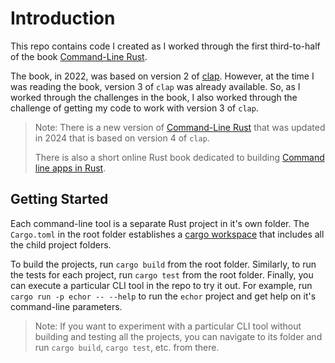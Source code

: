 # Introduction

This repo contains code I created as I worked through the first third-to-half of the book [Command-Line Rust](https://www.oreilly.com/library/view/command-line-rust/9781098109424/).

The book, in 2022, was based on version 2 of [clap](https://crates.io/crates/clap). However, at the time I was reading the book, version 3 of `clap` was already available. So, as I worked through the challenges in the book, I also worked through the challenge of getting my code to work with version 3 of `clap`.

> Note: There is a new version of [Command-Line Rust](https://www.oreilly.com/library/view/command-line-rust/9781098109424/) that was updated in 2024 that is based on version 4 of `clap`.
>
> There is also a short online Rust book dedicated to building [Command line apps in Rust](https://rust-cli.github.io/book/index.html). 

## Getting Started

Each command-line tool is a separate Rust project in it's own folder. The `Cargo.toml` in the root folder establishes a [cargo workspace](https://doc.rust-lang.org/book/ch14-03-cargo-workspaces.html) that includes all the child project folders.

To build the projects, run `cargo build` from the root folder. Similarly, to run the tests for each project, run `cargo test` from the root folder. Finally, you can execute a particular CLI tool in the repo to try it out. For example, run `cargo run -p echor -- --help` to run the `echor` project and get help on it's command-line parameters.

> Note: If you want to experiment with a particular CLI tool without building and testing all the projects, you can navigate to its folder and run `cargo build`, `cargo test`, etc. from there.